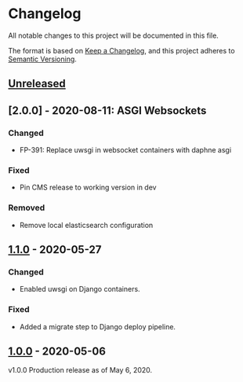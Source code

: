 # Changelog

All notable changes to this project will be documented in this file.

The format is based on [Keep a Changelog](https://keepachangelog.com/en/1.0.0/),
and this project adheres to [Semantic Versioning](https://semver.org/spec/v2.0.0.html).

## [Unreleased]

## [2.0.0] - 2020-08-11: ASGI Websockets
### Changed
- FP-391: Replace uwsgi in websocket containers with daphne asgi

### Fixed
- Pin CMS release to working version in dev

### Removed
- Remove local elasticsearch configuration

## [1.1.0] - 2020-05-27
### Changed
- Enabled uwsgi on Django containers.

### Fixed
- Added a migrate step to Django deploy pipeline.

## [1.0.0] - 2020-05-06
v1.0.0 Production release as of May 6, 2020.

[unreleased]: https://github.com/TACC/Camino/compare/v1.1.0...HEAD
[1.1.0]: https://github.com/TACC/Camino/releases/tag/v1.1.0
[1.0.0]: https://github.com/TACC/Camino/releases/tag/v1.0.0
